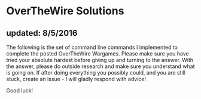 # OverTheWire Solutions
## updated: 8/5/2016 ##

The following is the set of command line commands I implemented to complete the posted OverTheWire Wargames. Please make sure you have tried your absolute hardest before giving up and turning to the answer. With the answer, please do outside research and make sure you understand what is going on. If after doing everything you possibly could, and you are still stuck, create an issue - I will gladly respond with advice!

Good luck! 
 

